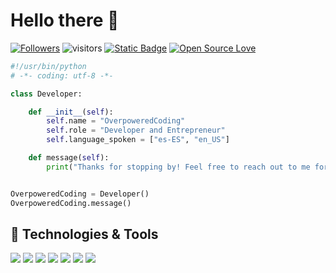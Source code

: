 # Hello there 👋

[![Followers](https://img.shields.io/github/followers/OverpoweredCoding?label=Follow&style=social)](https://github.com/OverpoweredCoding?tab=followers)
![visitors](https://visitor-badge.laobi.icu/badge?page_id=OverpoweredCoding.OverpoweredCoding)
[![Static Badge](https://img.shields.io/badge/Commissions-Hit_me_up-blue)](mailto:dev.jake.holmes@outlook.com)
[![Open Source Love](https://badges.frapsoft.com/os/v1/open-source.svg?v=102)](https://github.com/ellerbrock/open-source-badge/)

```python
#!/usr/bin/python
# -*- coding: utf-8 -*-

class Developer:

    def __init__(self):
        self.name = "OverpoweredCoding"
        self.role = "Developer and Entrepreneur"
        self.language_spoken = ["es-ES", "en_US"]

    def message(self):
        print("Thanks for stopping by! Feel free to reach out to me for comissions or just to chat in general.")


OverpoweredCoding = Developer()
OverpoweredCoding.message()
```

## 🔧 Technologies & Tools

![](https://img.shields.io/badge/OS-Linux-informational?style=flat&logo=linux&logoColor=white&color=6aa6f8)
![](https://img.shields.io/badge/Editor-VS_Code-informational?style=flat&logo=visual-studio-code&logoColor=white&color=6aa6f8)
![](https://img.shields.io/badge/Code-Python-informational?style=flat&logo=python&logoColor=white&color=6aa6f8)
![](https://img.shields.io/badge/Code-JavaScript-informational?style=flat&logo=javascript&logoColor=white&color=6aa6f8)
![](https://img.shields.io/badge/Shell-Bash-informational?style=flat&logo=gnu-bash&logoColor=white&color=6aa6f8)
![](https://img.shields.io/badge/Tools-Docker-informational?style=flat&logo=docker&logoColor=white&color=6aa6f8)
![](https://img.shields.io/badge/Tools-Kubernetes-informational?style=flat&logo=kubernetes&logoColor=white&color=6aa6f8)


<!-- ## &#x1f4c8; GitHub Stats

<a href="https://github.com/OverpoweredCodingOverpoweredCoding">
  <img align="center" src="https://github-readme-stats.vercel.app/api/top-langs/?username=OverpoweredCoding&hide=c%2B%2B,c,matlab,assembly&title_color=6aa6f8&text_color=8a919a&icon_color=6aa6f8&bg_color=22272e" alt="OverpoweredCoding's GitHub Stats" />
</a>

<a href="https://github.com/OverpoweredCoding/OverpoweredCoding">
  <img align="center" src="https://github-readme-stats.vercel.app/api?username=OverpoweredCoding&show_icons=true&line_height=27&count_private=true&title_color=6aa6f8&text_color=8a919a&icon_color=6aa6f8&bg_color=22272e" alt="OverpoweredCoding's GitHub Stats" />
</a> -->

<!-- ## 👨‍💻 This week, I spent my time on:

[![zhenye's wakatime stats](https://github-readme-stats.vercel.app/api/wakatime?username=overpoweredcoding&line_height=27&title_color=6aa6f8&text_color=8a919a&icon_color=6aa6f8&bg_color=22272e)](https://github.com/anuraghazra/github-readme-stats) -->
